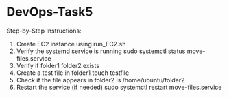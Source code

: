 # DevOps-Task5

Step-by-Step Instructions:
1. Create EC2 instance using run_EC2.sh
2. Verify the systemd service is running sudo systemctl status move-files.service
3. Verify if folder1 folder2 exists 
4. Create a test file in folder1 touch testfile
5. Check if the file appears in folder2 ls /home/ubuntu/folder2
6. Restart the service (if needed) sudo systemctl restart move-files.service
